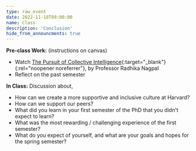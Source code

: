 ```yaml
---
type: raw_event
date: 2022-11-18T09:00:00
name: Class
description: 'Conclusion'
hide_from_announcments: true
---
```


**Pre-class Work:** (instructions on canvas)
* Watch [The Pursuit of Collective Intelligence](https://cornell.hosted.panopto.com/Panopto/Pages/Viewer.aspx?id=01d4c974-d005-434a-8544-a8cf0179150f){:target="_blank"}{:rel="noopener noreferrer"}, by Professor Radhika Nagpal
* Reflect on the past semester

**In Class:** Discussion about,
* How can we create a more supportive and inclusive culture at Harvard?
* How can we support our peers?
* What did you learn in your first semester of the PhD that you didn't expect to learn?
* What was the most rewarding / challenging experience of the first semester?
* What do you expect of yourself, and what are your goals and hopes for the spring semester?
